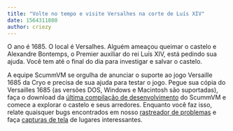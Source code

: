 ```yaml
---
title: "Volte no tempo e visite Versalhes na corte de Luís XIV"
date: 1564311800
author: criezy
---
```


O ano é 1685. O local é Versalhes. Alguém ameaçou queimar o castelo e Alexandre Bontemps, o Premier auxiliar do rei Luís XIV, está pedindo sua ajuda. Você tem até o final do dia para investigar e salvar o castelo.

A equipe ScummVM se orgulha de anunciar o suporte ao jogo Versaille 1685 da Cryo e precisa de sua ajuda para testar o jogo. Pegue sua cópia do Versailles 1685 (as versões DOS, Windows e Macintosh são suportadas), faça o download da [última compilação de desenvolvimento](https://buildbot.scummvm.org/builds.html) do ScummVM e comece a explorar o castelo e seus arredores. Enquanto você faz isso, relate quaisquer bugs encontrados em nosso [rastreador de problemas](https://bugs.scummvm.org) e faça [capturas de tela](https://wiki.scummvm.org/index.php?title=Screenshots) de lugares interessantes.
